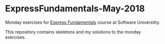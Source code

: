 # ExpressFundamentals-May-2018
Monday exercises for [Express Fundamentals][1] course at Software Universtity.

This repository contains skeletons and my solutions to the monday exercises. 

[1]: https://softuni.bg/trainings/1981/expressjs-fundamentals-may-2018#lesson-8598

